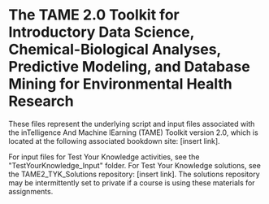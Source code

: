 # The TAME 2.0 Toolkit for Introductory Data Science, Chemical-Biological Analyses, Predictive Modeling, and Database Mining for Environmental Health Research

These files represent the underlying script and input files associated with the inTelligence And Machine lEarning (TAME) Toolkit version 2.0, which is located at the following associated bookdown site: [insert link].

For input files for Test Your Knowledge activities, see the "TestYourKnowledge_Input" folder. For Test Your Knowledge solutions, see the TAME2_TYK_Solutions repository: [insert link]. The solutions repository may be intermittently set to private if a course is using these materials for assignments. 
